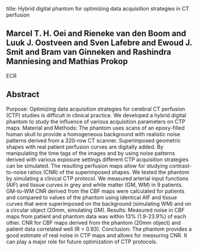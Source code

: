 title: Hybrid digital phantom for optimizing data acquisition strategies in CT perfusion

## Marcel T. H. Oei and Rieneke van den Boom and Luuk J. Oostveen and Sven Lafebre and Ewoud J. Smit and Bram van Ginneken and Rashindra Manniesing and Mathias Prokop
ECR


## Abstract
Purpose: Optimizing data acquisition strategies for cerebral CT perfusion (CTP) studies is difficult in clinical practice. We developed a hybrid digital phantom to study the influence of various acquisition parameters on CTP maps. Material and Methods: The phantom uses scans of an epoxy-filled human skull to provide a homogeneous background with realistic noise patterns derived from a 320-row CT scanner. Superimposed geometric shapes with real patient perfusion curves are digitally added. By manipulating the time tags of the images and by using noise patterns derived with various exposure settings different CTP acquisition strategies can be simulated. The resulting perfusion maps allow for studying contrast-to-noise ratios (CNR) of the superimposed shapes. We tested the phantom by simulating a clinical CTP protocol. We measured arterial input functions (AIF) and tissue curves in grey and white matter (GM, WM) in 9 patients. GM-to-WM CNR derived from the CBF maps were calculated for patients and compared to values of the phantom using identical AIF and tissue curves that were superimposed on the background (simulating WM) and on a circular object (20mm, simulating GM). Results: Measured noise in CBF maps from patient and phantom data was within 13% (1.9-23.9%) of each other. CNR for CBF maps derived from the phantom (20mm object) and patient data correlated well (R = 0.93). Conclusion: The phantom provides a good estimate of real noise in CTP maps and allows for measuring CNR. It can play a major role for future optimization of CTP protocols.

